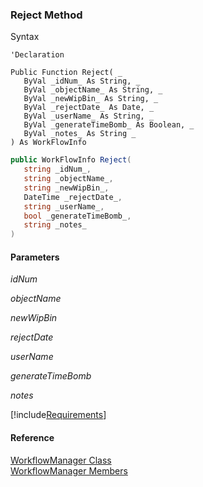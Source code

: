 ﻿### Reject Method

Syntax

```vbnet
'Declaration

Public Function Reject( _
   ByVal _idNum_ As String, _
   ByVal _objectName_ As String, _
   ByVal _newWipBin_ As String, _
   ByVal _rejectDate_ As Date, _
   ByVal _userName_ As String, _
   ByVal _generateTimeBomb_ As Boolean, _
   ByVal _notes_ As String _
) As WorkFlowInfo
```

```csharp
public WorkFlowInfo Reject( 
   string _idNum_,
   string _objectName_,
   string _newWipBin_,
   DateTime _rejectDate_,
   string _userName_,
   bool _generateTimeBomb_,
   string _notes_
)
```

#### Parameters

_idNum_

_objectName_

_newWipBin_

_rejectDate_

_userName_

_generateTimeBomb_

_notes_

[!include[Requirements](../partials/requirements.md)]

#### Reference

[WorkflowManager Class](fcSDK~FChoice.Foundation.Clarify.Workflow.WorkflowManager.md)  
[WorkflowManager Members](fcSDK~FChoice.Foundation.Clarify.Workflow.WorkflowManager_members.md)